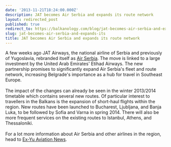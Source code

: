 ```yaml
---
date: '2013-11-21T18:24:00.000Z'
description: JAT becomes Air Serbia and expands its route network
layout: redirected_post
published: true
redirect_to: https://balkanology.com/blog/jat-becomes-air-serbia-and-expands-its/
slug: jat-becomes-air-serbia-and-expands-its
title: JAT becomes Air Serbia and expands its route network
---
```


A few weeks ago JAT Airways, the national airline of Serbia and previously of Yugoslavia, rebranded itself as <a href="http://www.airserbia.com/en/home.html">Air Serbia</a>. The move is linked to a large investment by the United Arab Emirates' Etihad Airways. The new partnership promises to significantly expand Air Serbia's fleet and route network, increasing Belgrade's importance as a hub for travel in Southeast Europe.<br />
<br />
The impact of the changes can already be seen in the winter 2013/2014 timetable which contains several new routes. Of particular interest to travellers in the Balkans is the expansion of short-haul flights within the region. New routes have been launched to Bucharest, Ljubljana, and Banja Luka, to be followed by Sofia and Varna in spring 2014. There will also be more frequent services on the existing routes to Istanbul, Athens, and Thessaloniki.<br />
<br />
For a lot more information about Air Serbia and other airlines in the region, head to <a href="exyuaviation.blogspot.com">Ex-Yu Aviation News</a>.